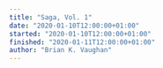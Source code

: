 ```yaml
---
title: "Saga, Vol. 1"
date: "2020-01-10T12:00:00+01:00"
started: "2020-01-10T12:00:00+01:00"
finished: "2020-01-11T12:00:00+01:00"
author: "Brian K. Vaughan"
---
```

